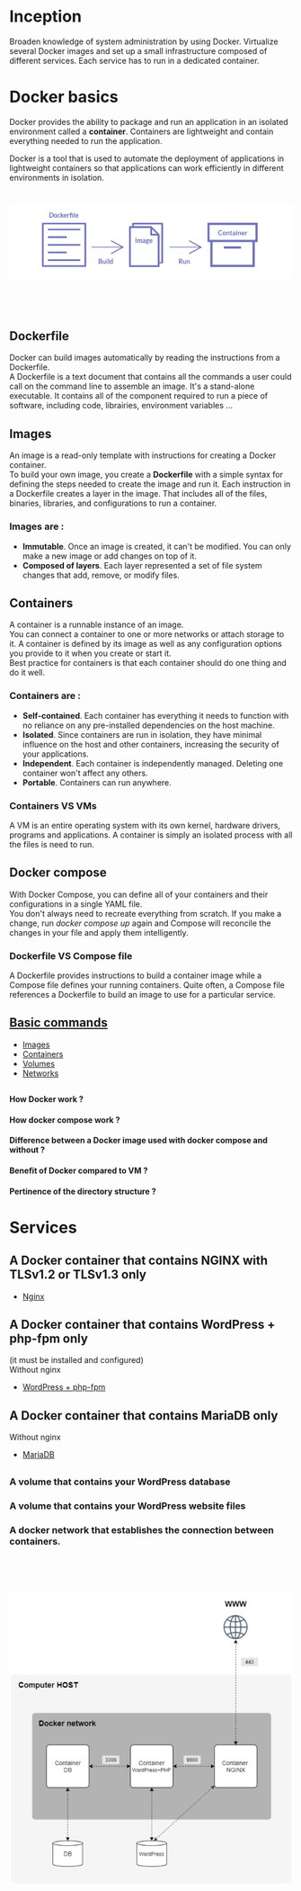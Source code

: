 # Inception

Broaden knowledge of system administration by using Docker.
Virtualize several Docker images and set up a small infrastructure composed of different services. Each service has to run in a dedicated container.


# Docker basics
Docker provides the ability to package and run an application in an isolated environment called a **container**. Containers are lightweight and contain everything needed to run the application.

Docker is a tool that is used to automate the deployment of applications in lightweight containers so that applications can work efficiently in different environments in isolation.

#

![Schema](./readme_img/Struct.png)

#
<br>

## Dockerfile
Docker can build images automatically by reading the instructions from a Dockerfile.<br>
A Dockerfile is a text document that contains all the commands a user could call on the command line to assemble an image. It's a stand-alone executable. It contains all of the component required to run a piece of software, including code, librairies, environment variables ...


## Images
An image is a read-only template with instructions for creating a Docker container.<br>
To build your own image, you create a **Dockerfile** with a simple syntax for defining the steps needed to create the image and run it. Each instruction in a Dockerfile creates a layer in the image. That includes all of the files, binaries, libraries, and configurations to run a container.

### Images are :
 - **Immutable**. Once an image is created, it can't be modified. You can only make a new image or add changes on top of it.
 - **Composed of layers**. Each layer represented a set of file system changes that add, remove, or modify files.

## Containers
A container is a runnable instance of an image.<br>
You can connect a container to one or more networks or attach storage to it. A container is defined by its image as well as any configuration options you provide to it when you create or start it.<br>
Best practice for containers is that each container should do one thing and do it well.

### Containers are :
 - **Self-contained**. Each container has everything it needs to function with no reliance on any pre-installed dependencies on the host machine.
 - **Isolated**. Since containers are run in isolation, they have minimal influence on the host and other containers, increasing the security of your applications.
 - **Independent**. Each container is independently managed. Deleting one container won't affect any others.
 - **Portable**. Containers can run anywhere.

### Containers VS VMs
A VM is an entire operating system with its own kernel, hardware drivers, programs and applications. A container is simply an isolated process with all the files is need to run.

## Docker compose
With Docker Compose, you can define all of your containers and their configurations in a single YAML file.<br>
You don't always need to recreate everything from scratch. If you make a change, run *docker compose up* again and Compose will reconcile the changes in your file and apply them intelligently.

### Dockerfile VS Compose file
A Dockerfile provides instructions to build a container image while a Compose file defines your running containers. Quite often, a Compose file references a Dockerfile to build an image to use for a particular service.

## [Basic commands](./COMMAND.md)
 - [Images](https://github.com/Baarrbb/inception/blob/master/COMMAND.md#images)
 - [Containers](https://github.com/Baarrbb/inception/blob/master/COMMAND.md#containers)
 - [Volumes](https://github.com/Baarrbb/inception/blob/master/COMMAND.md#volumes)
 - [Networks](https://github.com/Baarrbb/inception/blob/master/COMMAND.md#networks)


##
##

#### How Docker work ?

#### How docker compose work ?

#### Difference between a Docker image used with docker compose and without ?

#### Benefit of Docker compared to VM ?

#### Pertinence of the directory structure ?

##
##

# Services

## A Docker container that contains NGINX with TLSv1.2 or TLSv1.3 only

- [Nginx](./srcs/requirements/nginx/README.md)

## A Docker container that contains WordPress + php-fpm only

(it must be installed and configured)<br>
Without nginx

- [WordPress + php-fpm](./srcs/requirements/wordpress/README.md)

## A Docker container that contains MariaDB only

Without nginx

- [MariaDB](./srcs/requirements/mariadb/README.md)

##

### A volume that contains your WordPress database

### A volume that contains your WordPress website files

### A **docker network** that establishes the connection between containers.

##

<br>
<br>

![Schema](./readme_img/schema.png)

